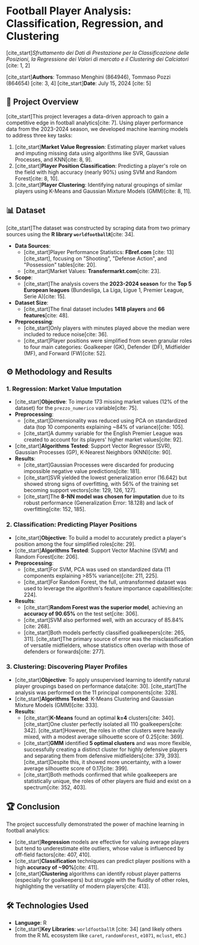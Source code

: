 # Football Player Analysis: Classification, Regression, and Clustering
[cite_start]*Sfruttamento dei Dati di Prestazione per la Classificazione delle Posizioni, la Regressione dei Valori di mercato e il Clustering dei Calciatori* [cite: 1, 2]

[cite_start]**Authors**: Tommaso Menghini (864946), Tommaso Pozzi (864654) [cite: 3, 4]
[cite_start]**Date**: July 15, 2024 [cite: 5]

## 📖 Project Overview
[cite_start]This project leverages a data-driven approach to gain a competitive edge in football analytics[cite: 7]. Using player performance data from the 2023-2024 season, we developed machine learning models to address three key tasks:
1.  [cite_start]**Market Value Regression**: Estimating player market values and imputing missing data using algorithms like SVR, Gaussian Processes, and KNN[cite: 8, 9].
2.  [cite_start]**Player Position Classification**: Predicting a player's role on the field with high accuracy (nearly 90%) using SVM and Random Forest[cite: 8, 10].
3.  [cite_start]**Player Clustering**: Identifying natural groupings of similar players using K-Means and Gaussian Mixture Models (GMM)[cite: 8, 11].

## 📊 Dataset
[cite_start]The dataset was constructed by scraping data from two primary sources using the **R library `worldfootballR`**[cite: 34].

- **Data Sources**:
  - [cite_start]Player Performance Statistics: **FBref.com** [cite: 13][cite_start], focusing on "Shooting", "Defense Action", and "Possession" tables[cite: 20].
  - [cite_start]Market Values: **Transfermarkt.com**[cite: 23].
- **Scope**:
  - [cite_start]The analysis covers the **2023-2024 season** for the **Top 5 European leagues** (Bundesliga, La Liga, Ligue 1, Premier League, Serie A)[cite: 15].
- **Dataset Size**:
  - [cite_start]The final dataset includes **1418 players** and **66 features**[cite: 48].
- **Preprocessing**:
  - [cite_start]Only players with minutes played above the median were included to reduce noise[cite: 36].
  - [cite_start]Player positions were simplified from seven granular roles to four main categories: Goalkeeper (GK), Defender (DF), Midfielder (MF), and Forward (FW)[cite: 52].

## ⚙️ Methodology and Results

### 1. Regression: Market Value Imputation
- [cite_start]**Objective**: To impute 173 missing market values (12% of the dataset) for the `prezzo_numerico` variable[cite: 75].
- **Preprocessing**:
  - [cite_start]Dimensionality was reduced using PCA on standardized data (top 10 components explaining ~84% of variance)[cite: 105].
  - [cite_start]A dummy variable for the English Premier League was created to account for its players' higher market values[cite: 92].
- [cite_start]**Algorithms Tested**: Support Vector Regressor (SVR), Gaussian Processes (GP), K-Nearest Neighbors (KNN)[cite: 90].
- **Results**:
  - [cite_start]Gaussian Processes were discarded for producing impossible negative value predictions[cite: 181].
  - [cite_start]SVR yielded the lowest generalization error (16.642) but showed strong signs of overfitting, with 56% of the training set becoming support vectors[cite: 129, 126, 127].
  - [cite_start]The **8-NN model was chosen for imputation** due to its robust performance (Generalization Error: 18.128) and lack of overfitting[cite: 152, 185].

### 2. Classification: Predicting Player Positions
- [cite_start]**Objective**: To build a model to accurately predict a player's position among the four simplified roles[cite: 29].
- [cite_start]**Algorithms Tested**: Support Vector Machine (SVM) and Random Forest[cite: 206].
- **Preprocessing**:
  - [cite_start]For SVM, PCA was used on standardized data (11 components explaining >85% variance)[cite: 211, 225].
  - [cite_start]For Random Forest, the full, untransformed dataset was used to leverage the algorithm's feature importance capabilities[cite: 224].
- **Results**:
  - [cite_start]**Random Forest was the superior model**, achieving an **accuracy of 90.65%** on the test set[cite: 306].
  - [cite_start]SVM also performed well, with an accuracy of 85.84%[cite: 268].
  - [cite_start]Both models perfectly classified goalkeepers[cite: 265, 311]. [cite_start]The primary source of error was the misclassification of versatile midfielders, whose statistics often overlap with those of defenders or forwards[cite: 277].

### 3. Clustering: Discovering Player Profiles
- [cite_start]**Objective**: To apply unsupervised learning to identify natural player groupings based on performance data[cite: 30]. [cite_start]The analysis was performed on the 11 principal components[cite: 328].
- [cite_start]**Algorithms Tested**: K-Means Clustering and Gaussian Mixture Models (GMM)[cite: 333].
- **Results**:
  - [cite_start]**K-Means** found an optimal **k=4** clusters[cite: 340]. [cite_start]One cluster perfectly isolated all 110 goalkeepers[cite: 342]. [cite_start]However, the roles in other clusters were heavily mixed, with a modest average silhouette score of 0.25[cite: 369].
  - [cite_start]**GMM** identified **5 optimal clusters** and was more flexible, successfully creating a distinct cluster for highly defensive players and separating them from defensive midfielders[cite: 379, 393]. [cite_start]Despite this, it showed more uncertainty, with a lower average silhouette score of 0.17[cite: 399].
  - [cite_start]Both methods confirmed that while goalkeepers are statistically unique, the roles of other players are fluid and exist on a spectrum[cite: 352, 403].

## 🏆 Conclusion
The project successfully demonstrated the power of machine learning in football analytics:
- [cite_start]**Regression** models are effective for valuing average players but tend to underestimate elite outliers, whose value is influenced by off-field factors[cite: 407, 410].
- [cite_start]**Classification** techniques can predict player positions with a high **accuracy of ~90%**[cite: 411].
- [cite_start]**Clustering** algorithms can identify robust player patterns (especially for goalkeepers) but struggle with the fluidity of other roles, highlighting the versatility of modern players[cite: 413].

## 🛠️ Technologies Used
- **Language**: R
- [cite_start]**Key Libraries**: `worldfootballR` [cite: 34] (and likely others from the R ML ecosystem like `caret`, `randomForest`, `e1071`, `mclust`, etc.)
